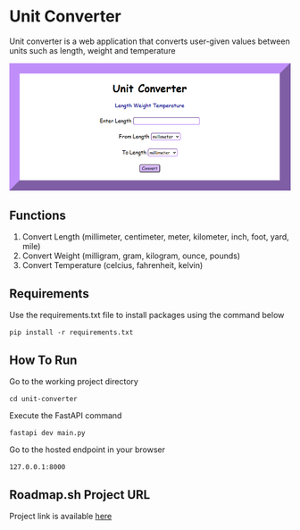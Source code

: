 # Unit Converter
Unit converter is a web application that converts user-given values between units such as length, weight and temperature

![preview](https://github.com/apigituser/unit-converter/blob/main/preview.png)

## Functions
1. Convert Length (millimeter, centimeter, meter, kilometer, inch, foot, yard, mile)
2. Convert Weight (milligram, gram, kilogram, ounce, pounds)
3. Convert Temperature (celcius, fahrenheit, kelvin) 

## Requirements
Use the requirements.txt file to install packages using the command below
```
pip install -r requirements.txt
```

## How To Run
Go to the working project directory
```
cd unit-converter
```
Execute the FastAPI command
```
fastapi dev main.py
```
Go to the hosted endpoint in your browser
```
127.0.0.1:8000
```

## Roadmap.sh Project URL
Project link is available [here](https://roadmap.sh/projects/unit-converter)
